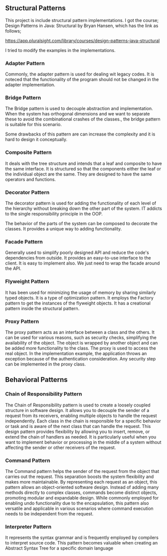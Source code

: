 ## Structural Patterns

This project is include structural pattern implementations. I got the course; Design Patterns in Java: Structural by Bryan Hansen, which has the link as follows;

https://app.pluralsight.com/library/courses/design-patterns-java-structural

I tried to modify the examples in the implementations. 

### Adapter Pattern

Commonly, the adapter pattern is used for dealing wit legacy codes. It is noteced that the functionality of the program should not be changed in the adapter implementation. 

### Bridge Pattern

The Bridge pattern is used to decouple abstraction and implementation. When the system has orthogonal dimensions and we want to separate these to avoid the combinational crashes of the classes., the bridge pattern is suitable for this scenario.

Some drawbacks of this pattern are can increase the complexity and it is hard to design it conceptually. 

### Composite Pattern

It deals with the tree structure and intends that a leaf and composite to have the same interface. It is structured so that the components either the leaf or the individual object are the same. They are designed to have the same operators and functions.

### Decorator Pattern

The decorator pattern is used for adding the functionality of each level of the hierarchy without breaking down the other part of the system. IT addicts to the single responsibility principle in the OOP. 

The behavior of the parts of the system can be composed to decorate the classes. It provides a unique way to adding functionality. 

### Facade Pattern

Generally used to simplify poorly designed API and reduce the code's dependencies from outside. It provides an easy-to-use interface to the client. It is easy to implement also. We just need to wrap the facade around the API. 

### Flyweight Pattern
It has been used for minimizing the usage of memory by sharing similarly typed objects. It is a type of optimization pattern. It employs the Factory pattern to get the instances of the flyweight objects. It has a creational pattern inside the structural pattern.

### Proxy Pattern

The proxy pattern acts as an interface between a class and the others. It can be used for various reasons, such as security checks, simplifying the availability of the object. The object is wrapped by another object and can be added more functionality to the class.  The proxy is used to access the real object.  In the implementation example, the application throws an exception because of the authentication consideration. Any security step can be implemented in the proxy class. 

## Behavioral Patterns

### Chain of Responsibility Pattern

The Chain of Responsibility pattern is used to create a loosely coupled structure in software design. It allows you to decouple the sender of a request from its receivers, enabling multiple objects to handle the request independently. Each class in the chain is responsible for a specific behavior or task and is aware of the next class that can handle the request. This design pattern provides flexibility by allowing you to insert, remove, or extend the chain of handlers as needed. It is particularly useful when you want to implement behavior or processing in the middle of a system without affecting the sender or other receivers of the request.

### Command Pattern

The Command pattern helps the sender of the request from the object that carries out the request. This separation boosts the system flexibility and makes more maintainable. By representing each request as an object, this pattern allows an object-oriented software design. Instead of adding many methods directly to complex classes, commands become distinct objects, promoting modular and expandable design. While commonly employed for enabling undo functionality due to the encapsulation, this pattern also versatile and applicable in various scenarios where command execution needs to be independent from the request. 

### Interpreter Pattern
It represents the syntax grammar and is frequently employed by compilers to interpret source code. This pattern becomes valuable when creating an Abstract Syntax Tree for a specific domain language
